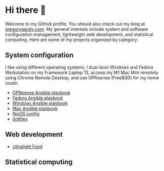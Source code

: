 # Hi there 👋

Welcome to my GitHub profile. You should also check out my blog at [gregorygandy.com](https://www.gregorygandy.com). My general interests include system and software configuration management, lightweight web development, and statistical computing. Here are some of my projects organized by category:

## System configuration

I like using different operating systems; I dual-boot Windows and Fedora Workstation on my Framework Laptop 13, access my M1 Mac Mini remotely using Chrome Remote Desktop, and use OPNsense (FreeBSD) for my home router.

- [OPNsense Ansible playbook](https://github.com/gregorygandy/opnsense-playbook)
- [Fedora Ansible playbook](https://github.com/gregorygandy/fedora-playbook)
- [Windows Ansible playbook](https://github.com/gregorygandy/windows-playbook)
- [Mac Ansible playbook](https://github.com/gregorygandy/mac-playbook)
- [NixOS config](https://github.com/gregorygandy/nixos-config)
- [dotfiles](https://github.com/gregorygandy/dotfiles)

## Web development

- [Ultralight Food](https://ultralightfood.com)

## Statistical computing


